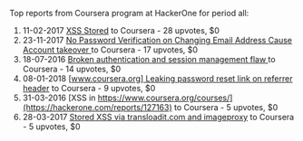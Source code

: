 Top reports from Coursera program at HackerOne for period all:

1. 11-02-2017 [XSS Stored](https://hackerone.com/reports/205626) to Coursera - 28 upvotes, $0
2. 23-11-2017 [No Password Verification on  Changing Email Address Cause Account takeover   ](https://hackerone.com/reports/292673) to Coursera - 17 upvotes, $0
3. 18-07-2016 [Broken authentication and session management flaw ](https://hackerone.com/reports/152080) to Coursera - 14 upvotes, $0
4. 08-01-2018 [[www.coursera.org] Leaking password reset link on referrer header](https://hackerone.com/reports/303322) to Coursera - 9 upvotes, $0
5. 31-03-2016 [XSS in https://www.coursera.org/courses/](https://hackerone.com/reports/127163) to Coursera - 5 upvotes, $0
6. 28-03-2017 [Stored XSS via transloadit.com and imageproxy](https://hackerone.com/reports/216822) to Coursera - 5 upvotes, $0
